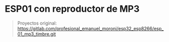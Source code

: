# ESP01 con reproductor de MP3
> Proyectos original: https://gitlab.com/profesional_emanuel_moroni/esp32_esp8266/esp_01_mp3_timbre.git
